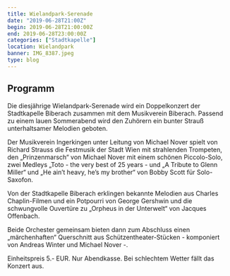```yaml
---
title: Wielandpark-Serenade
date: "2019-06-28T21:00Z"
begin: 2019-06-28T21:00:00Z
end: 2019-06-28T23:00:00Z
categories: ["Stadtkapelle"]
location: Wielandpark
banner: IMG_8387.jpeg
type: blog
---
```

## Programm

Die diesjährige Wielandpark-Serenade wird ein Doppelkonzert der Stadtkapelle Biberach zusammen mit dem Musikverein Biberach. Passend zu einem lauen Sommerabend wird den Zuhörern ein bunter Strauß unterhaltsamer Melodien geboten.

 

Der Musikverein Ingerkingen unter Leitung von Michael Nover spielt von Richard Strauss die Festmusik der Stadt Wien mit strahlenden Trompeten, den „Prinzenmarsch“ von Michael Nover mit einem schönen Piccolo-Solo, zwei Medleys „Toto - the very best of 25 years - und „A Tribute to Glenn Miller“ und „He ain’t heavy, he’s my brother“ von Bobby Scott für Solo-Saxofon.

 

Von der Stadtkapelle Biberach erklingen bekannte Melodien aus Charles Chaplin-Filmen und ein Potpourri von George Gershwin und die schwungvolle Ouvertüre zu „Orpheus in der Unterwelt“ von Jacques Offenbach.

 

Beide Orchester gemeinsam bieten dann zum Abschluss einen „märchenhaften“ Querschnitt aus Schützentheater-Stücken - komponiert von Andreas Winter und Michael Nover -.

 

Einheitspreis 5.- EUR. Nur Abendkasse. Bei schlechtem Wetter fällt das Konzert aus.
